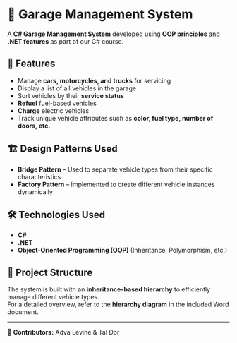 # 🚗 Garage Management System  

A **C# Garage Management System** developed using **OOP principles** and **.NET features** as part of our C# course.  

## 📌 Features  
- Manage **cars, motorcycles, and trucks** for servicing  
- Display a list of all vehicles in the garage  
- Sort vehicles by their **service status**  
- **Refuel** fuel-based vehicles  
- **Charge** electric vehicles  
- Track unique vehicle attributes such as **color, fuel type, number of doors, etc.**
  
## 🏗️ Design Patterns Used  
- **Bridge Pattern** – Used to separate vehicle types from their specific characteristics  
- **Factory Pattern** – Implemented to create different vehicle instances dynamically
  
## 🛠️ Technologies Used  
- **C#**  
- **.NET**  
- **Object-Oriented Programming (OOP)** (Inheritance, Polymorphism, etc.)  

## 📄 Project Structure  
The system is built with an **inheritance-based hierarchy** to efficiently manage different vehicle types.  
For a detailed overview, refer to the **hierarchy diagram** in the included Word document.  

---

🔧 **Contributors:** Adva Levine & Tal Dor  
 
